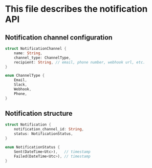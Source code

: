 # This file describes the notification API

## Notification channel configuration

```rust
struct NotificationChannel {
    name: String,
    channel_type: ChannelType,
    recipient: String, // email, phone number, webhook url, etc.
}

enum ChannelType {
    Email,
    Slack,
    Webhook,
    Phone,
}
```

## Notification structure

```rust
struct Notification {
    notification_channel_id: String,
    status: NotificationStatus,
}

enum NotificationStatus {
    Sent(DateTime<Utc>),   // timestamp
    Failed(DateTime<Utc>), // timestamp
}
```
